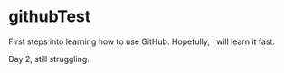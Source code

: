 # githubTest
First steps into learning how to use GitHub. Hopefully, I will learn it fast. 

Day 2, still struggling.